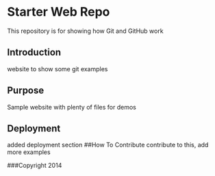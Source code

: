 # Starter Web Repo

This repository is for showing how Git and GitHub work

## Introduction

website to show some git examples
## Purpose

Sample website with plenty of files for demos
## Deployment
added deployment section
##How To Contribute
contribute to this, add more examples

###Copyright
2014